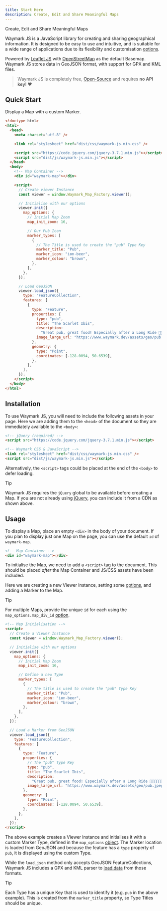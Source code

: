 ```yaml
---
title: Start Here
description: Create, Edit and Share Meaningful Maps
---
```


Create, Edit and Share Meaningful Maps

Waymark JS is a JavaScript library for creating and sharing geographical information. It is designed to be easy to use and intuitive, and is suitable for a wide range of applications due to its flexibility and customisation [options](map#map-options).

Powered by [Leaflet JS](https://leafletjs.com/) with [OpenStreetMap](https://www.openstreetmap.org/) as the default Basemap. Waymark JS stores data in GeoJSON format, with support for GPX and KML files.

> Waymark JS is completely free, [Open-Source](https://github.com/OpenGIS/Waymark-JS) and requires **no API key**! ❤️

## Quick Start

Display a Map with a custom Marker.

```html
<!doctype html>
<html>
  <head>
    <meta charset="utf-8" />

    <link rel="stylesheet" href="dist/css/waymark-js.min.css" />

    <script src="https://code.jquery.com/jquery-3.7.1.min.js"></script>
    <script src="dist/js/waymark-js.min.js"></script>
  </head>
  <body>
    <!-- Map Container -->
    <div id="waymark-map"></div>

    <script>
      // Create viewer Instance
      const viewer = window.Waymark_Map_Factory.viewer();

      // Initialise with our options
      viewer.init({
        map_options: {
          // Initial Map Zoom
          map_init_zoom: 16,

          // Our Pub Icon
          marker_types: [
            {
              // The Title is used to create the "pub" Type Key
              marker_title: "Pub",
              marker_icon: "ion-beer",
              marker_colour: "brown",
            },
          ],
        },
      });

      // Load GeoJSON
      viewer.load_json({
        type: "FeatureCollection",
        features: [
          {
            type: "Feature",
            properties: {
              type: "pub",
              title: "The Scarlet Ibis",
              description:
                "Great pub, great food! Especially after a Long Ride 🚴🍔🍟🍺🍺💤",
              image_large_url: "https://www.waymark.dev/assets/geo/pub.jpeg",
            },
            geometry: {
              type: "Point",
              coordinates: [-128.0094, 50.6539],
            },
          },
        ],
      });
    </script>
  </body>
</html>
```

## Installation

To use Waymark JS, you will need to include the following assets in your page. Here we are adding them to the `<head>` of the document so they are immediately available to the `<body>`:

```html
<!-- jQuery (required) -->
<script src="https://code.jquery.com/jquery-3.7.1.min.js"></script>

<!-- Waymark CSS & JavaScript -->
<link rel="stylesheet" href="dist/css/waymark-js.min.css" />
<script src="dist/js/waymark-js.min.js"></script>
```

Alternatively, the `<script>` tags could be placed at the end of the `<body>` to defer loading.

> [!TIP]
> Waymark JS requires the `jQuery` global to be available before creating a Map. If you are not already using [jQuery](https://jquery.com/), you can include it from a CDN as shown above.

## Usage

To display a Map, place an empty `<div>` in the body of your document. If you plan to display just one Map on the page, you can use the default `id` of `waymark-map`.

```html
<!-- Map Container -->
<div id="waymark-map"></div>
```

To initialise the Map, we need to add a `<script>` tag to the document. This should be placed _after_ the Map Container and JS/CSS assets have been included.

Here we are creating a new Viewer Instance, setting some [options](map#map-options), and adding a Marker to the Map.

> [!TIP]
> For multiple Maps, provide the unique `id` for each using the `map_options.map_div_id` [option](map#map-options).

```html
<!-- Map Initialisation -->
<script>
  // Create a Viewer Instance
  const viewer = window.Waymark_Map_Factory.viewer();

  // Initialise with our options
  viewer.init({
    map_options: {
      // Initial Map Zoom
      map_init_zoom: 16,

      // Define a new Type
      marker_types: [
        {
          // The title is used to create the "pub" Type Key
          marker_title: "Pub",
          marker_icon: "ion-beer",
          marker_colour: "brown",
        },
      ],
    },
  });

  // Load a Marker from GeoJSON
  viewer.load_json({
    type: "FeatureCollection",
    features: [
      {
        type: "Feature",
        properties: {
          // The "pub" Type Key
          type: "pub",
          title: "The Scarlet Ibis",
          description:
            "Great pub, great food! Especially after a Long Ride 🚴🍔🍟🍺🍺💤",
          image_large_url: "https://www.waymark.dev/assets/geo/pub.jpeg",
        },
        geometry: {
          type: "Point",
          coordinates: [-128.0094, 50.6539],
        },
      },
    ],
  });
</script>
```

The above example creates a Viewer Instance and initialises it with a custom Marker Type, defined in the `map_options` [object](map#map-options). The Marker location is loaded from GeoJSON and because the feature has a `type` property of `pub`, it is displayed using the custom Type.

While the `load_json` method only accepts GeoJSON FeatureCollections, Waymark JS includes a GPX and KML parser to [load data](viewer#loading-data) from those formats.

> [!TIP]
> Each Type has a unique Key that is used to identify it (e.g. `pub` in the above example). This is created from the `marker_title` property, so Type Titles should be unique.

